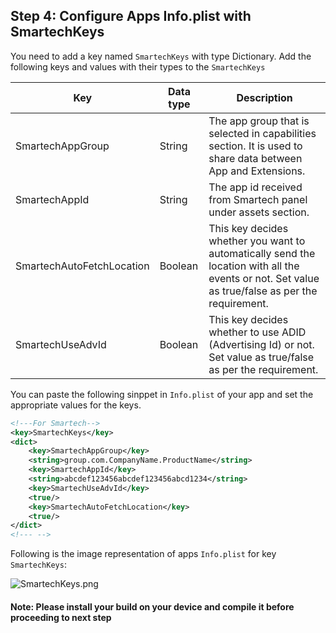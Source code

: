 ## Step 4: Configure Apps Info.plist with SmartechKeys

You need to add a key named `SmartechKeys` with type Dictionary. Add the following keys and values with their types to the `SmartechKeys`

| Key | Data type | Description |
|--|--|--|
| SmartechAppGroup | String | The app group that is selected in capabilities section. It is used to share data between App and Extensions. |
| SmartechAppId | String | The app id received from Smartech panel under assets section. |
| SmartechAutoFetchLocation | Boolean | This key decides whether you want to automatically send the location with all the events or not. Set value as true/false as per the requirement. |
| SmartechUseAdvId | Boolean | This key decides whether to use ADID (Advertising Id) or not. Set value as true/false as per the requirement. |

You can paste the following sinppet in `Info.plist` of your app and set the appropriate values for the keys.
```xml
<!---For Smartech-->
<key>SmartechKeys</key>
<dict>
	<key>SmartechAppGroup</key>
	<string>group.com.CompanyName.ProductName</string>
	<key>SmartechAppId</key>
	<string>abcdef123456abcdef123456abcd1234</string>
	<key>SmartechUseAdvId</key>
	<true/>
	<key>SmartechAutoFetchLocation</key>
	<true/>
</dict>
<!--- -->
```
Following is the image representation of apps `Info.plist` for key `SmartechKeys`:

![](https://files.readme.io/16a81d1-Screenshot_2020-06-17_at_1.52.28_AM.png  "SmartechKeys.png")

#### Note: Please install your build on your device and compile it before proceeding to next step